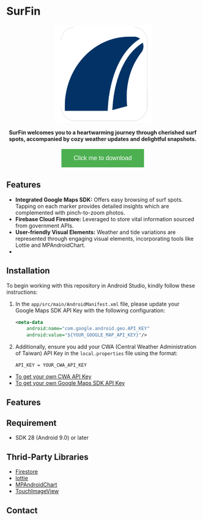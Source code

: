 # SurFin

<p align="center">
<img src="img_ref/surfin_square.png" width="256" height="256"/>
</p>

<p align="center">
  <b>
SurFin welcomes you to a heartwarming journey through cherished surf spots, accompanied by cozy weather updates and delightful snapshots.  </b> 

<p align="center"><a href="https://drive.google.com/file/d/1fNcjAQN6MoF56KwMzYYFkQtj4jvAloU_/view?usp=share_link">
<button style="background-color: #4CAF50; /* Green */
                 border: none;
                 color: white;
                 padding: 15px 32px;
                 text-align: center;
                 text-decoration: none;
                 display: inline-block;
                 font-size: 16px;
                 margin: 4px 2px;
                 transition-duration: 0.4s;
                 cursor: pointer;">
      Click me to download
    </button></a></p>


## Features

- **Integrated Google Maps SDK:** Offers easy browsing of surf spots. Tapping on each marker provides detailed insights which are complemented with pinch-to-zoom photos.
- **Firebase Cloud Firestore:** Leveraged to store vital information sourced from government APIs.
- **User-friendly Visual Elements:** Weather and tide variations are represented through engaging visual elements, incorporating tools like Lottie and MPAndroidChart.
- 


## Installation


To begin working with this repository in Android Studio, kindly follow these instructions:

1. In the `app/src/main/AndroidManifest.xml` file, please update your Google Maps SDK API Key with the following configuration:

    ```xml
    <meta-data
        android:name="com.google.android.geo.API_KEY"
        android:value="${YOUR_GOOGLE_MAP_API_KEY}"/>
    ```

2. Additionally, ensure you add your CWA (Central Weather Administration of Taiwan) API Key in the `local.properties` file using the format:

    ```
    API_KEY = YOUR_CWA_API_KEY
    ```


- [To get your own CWA API Key](https://opendata.cwa.gov.tw/userLogin)<br>
- [To get your own Google Maps SDK API Key](https://developers.google.com/maps?hl=zh-tw)<br>


## Features





## Requirement

- SDK 28 (Android 9.0) or later


## Thrid-Party Libraries
- [Firestore](https://firebase.google.com/products/firestore?gclid=Cj0KCQiA-qGNBhD3ARIsAO_o7ynVqh2xVTgG6WIKFSfdCN4x9lHJrit2kdCT99IfZPNxPPbbtPHr6qsaAv4lEALw_wcB&gclsrc=aw.ds)
- [lottie](https://lottiefiles.com)
- [MPAndroidChart](https://github.com/PhilJay/MPAndroidChart)
- [TouchImageView](https://github.com/MikeOrtiz/TouchImageView)


## Contact


